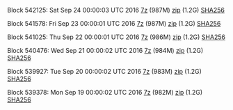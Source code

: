 Block 542125: Sat Sep 24 00:00:03 UTC 2016 [7z](https://transfer.sh/ObibY/bootstrap.dat.20160924.7z) (987M) [zip](https://transfer.sh/NmB2m/bootstrap.dat.20160924.zip) (1.2G) [SHA256](https://transfer.sh/2itRe/sha256.txt)

Block 541578: Fri Sep 23 00:00:01 UTC 2016 [7z](https://transfer.sh/qNSPd/bootstrap.dat.20160923.7z) (987M) [zip](https://transfer.sh/M3wqp/bootstrap.dat.20160923.zip) (1.2G) [SHA256](https://transfer.sh/Mp5m7/sha256.txt)

Block 541025: Thu Sep 22 00:00:01 UTC 2016 [7z](https://transfer.sh/y9479/bootstrap.dat.20160922.7z) (986M) [zip](https://transfer.sh/WdZOu/bootstrap.dat.20160922.zip) (1.2G) [SHA256](https://transfer.sh/k9E1B/sha256.txt)

Block 540476: Wed Sep 21 00:00:02 UTC 2016 [7z](https://transfer.sh/Sfzvj/bootstrap.dat.20160921.7z) (984M) [zip](https://transfer.sh/9c2do/bootstrap.dat.20160921.zip) (1.2G) [SHA256](https://transfer.sh/73Im1/sha256.txt)

Block 539927: Tue Sep 20 00:00:02 UTC 2016 [7z](https://transfer.sh/HX4N9/bootstrap.dat.20160920.7z) (983M) [zip](https://transfer.sh/jwDeV/bootstrap.dat.20160920.zip) (1.2G) [SHA256](https://transfer.sh/Moftu/sha256.txt)

Block 539378: Mon Sep 19 00:00:02 UTC 2016 [7z](https://transfer.sh/i6cfM/bootstrap.dat.20160919.7z) (982M) [zip](https://transfer.sh/amjCL/bootstrap.dat.20160919.zip) (1.2G) [SHA256](https://transfer.sh/HF3BM/sha256.txt)
